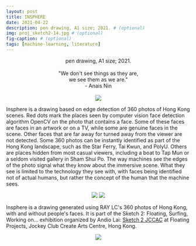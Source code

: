 ```yaml
---
layout: post
title: INSPHERE
date: 2021-04-22
description: pen drawing, A1 size; 2021. # (optional)
img: proj_sketch2-14.jpg # (optional)
fig-caption: # (optional)
tags: [machine-learning, literature]
---
```

<p align="center">
pen drawing, A1 size; 2021.<br><br>
"We don't see things as they are,<br>
we see them as we are."<br>
- Anais Nin<br><br>
<img src="{{site.baseurl}}/assets/img/proj_sketch2-12.jpg">
</p>

Insphere is a drawing based on edge detection of 360 photos of Hong Kong scenes. Red dots mark the places seen by computer vision face detection algorithm OpenCV on the photo that contains a face. Some of these faces are faces in an artwork or on a TV, while some are genuine faces in the scene. Other faces that are far away for turned away from the viewer are not detected. Some 360 photos can be instantly identified as part of the Hong Kong landscape, such as the Star Ferry, Tai Kwun, and PolyU. Others are places hidden from most casual viewers, including a boat to Tap Mun or a seldom visited gallery in Sham Shui Po. The way machines see the edges of the photo signal what they know about the immersive scene. What they see is limited to the technology they see with, with faces being identified not of actual humans, but rather the concept of the human that the machine sees.

<p align="center">
<img src="{{site.baseurl}}/assets/img/proj_sketch2-11.jpg">
<img src="{{site.baseurl}}/assets/img/proj_sketch2-13.jpg">
</p>

Insphere is a drawing generated using RAY LC's 360 photos of Hong Kong, with and without people's faces. It is part of the Sketch 2: Floating, Surfing, Working on... exhibition organized by Andio Lai: [Sketch 2 JCCAC][show] at Floating Projects, Jockey Club Create Arts Centre, Hong Kong.

[show]: http://floatingprojectscollective.net/art-notes/andio-lai-sketch-2/

<p align="center">
<img src="{{site.baseurl}}/assets/img/RAY_Sketch2InsphereFlattenSmall.jpg">
</p>